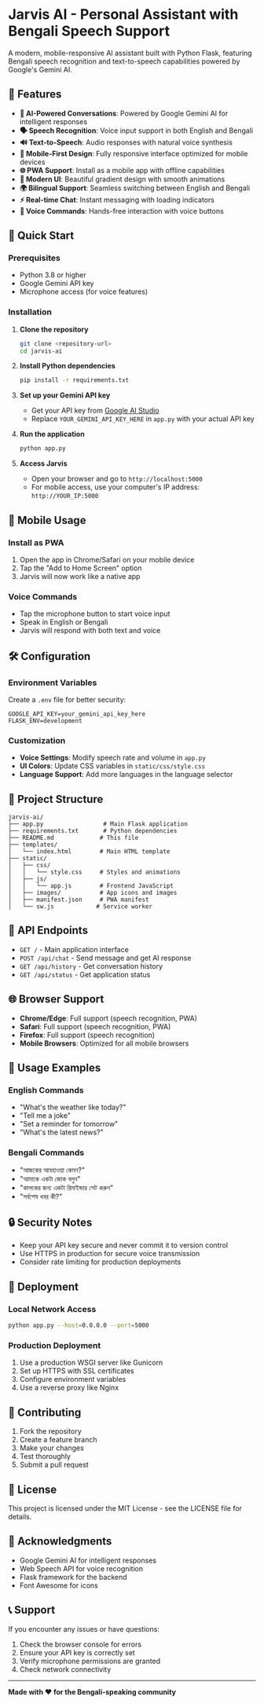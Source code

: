 # Jarvis AI - Personal Assistant with Bengali Speech Support

A modern, mobile-responsive AI assistant built with Python Flask, featuring Bengali speech recognition and text-to-speech capabilities powered by Google's Gemini AI.

## 🌟 Features

- **🤖 AI-Powered Conversations**: Powered by Google Gemini AI for intelligent responses
- **🗣️ Speech Recognition**: Voice input support in both English and Bengali
- **🔊 Text-to-Speech**: Audio responses with natural voice synthesis
- **📱 Mobile-First Design**: Fully responsive interface optimized for mobile devices
- **🌐 PWA Support**: Install as a mobile app with offline capabilities
- **🎨 Modern UI**: Beautiful gradient design with smooth animations
- **🌍 Bilingual Support**: Seamless switching between English and Bengali
- **⚡ Real-time Chat**: Instant messaging with loading indicators
- **🎯 Voice Commands**: Hands-free interaction with voice buttons

## 🚀 Quick Start

### Prerequisites

- Python 3.8 or higher
- Google Gemini API key
- Microphone access (for voice features)

### Installation

1. **Clone the repository**
   ```bash
   git clone <repository-url>
   cd jarvis-ai
   ```

2. **Install Python dependencies**
   ```bash
   pip install -r requirements.txt
   ```

3. **Set up your Gemini API key**
   - Get your API key from [Google AI Studio](https://makersuite.google.com/app/apikey)
   - Replace `YOUR_GEMINI_API_KEY_HERE` in `app.py` with your actual API key

4. **Run the application**
   ```bash
   python app.py
   ```

5. **Access Jarvis**
   - Open your browser and go to `http://localhost:5000`
   - For mobile access, use your computer's IP address: `http://YOUR_IP:5000`

## 📱 Mobile Usage

### Install as PWA
1. Open the app in Chrome/Safari on your mobile device
2. Tap the "Add to Home Screen" option
3. Jarvis will now work like a native app

### Voice Commands
- Tap the microphone button to start voice input
- Speak in English or Bengali
- Jarvis will respond with both text and voice

## 🛠️ Configuration

### Environment Variables
Create a `.env` file for better security:
```env
GOOGLE_API_KEY=your_gemini_api_key_here
FLASK_ENV=development
```

### Customization
- **Voice Settings**: Modify speech rate and volume in `app.py`
- **UI Colors**: Update CSS variables in `static/css/style.css`
- **Language Support**: Add more languages in the language selector

## 📁 Project Structure

```
jarvis-ai/
├── app.py                 # Main Flask application
├── requirements.txt       # Python dependencies
├── README.md             # This file
├── templates/
│   └── index.html        # Main HTML template
├── static/
│   ├── css/
│   │   └── style.css     # Styles and animations
│   ├── js/
│   │   └── app.js        # Frontend JavaScript
│   ├── images/           # App icons and images
│   ├── manifest.json     # PWA manifest
│   └── sw.js            # Service worker
```

## 🔧 API Endpoints

- `GET /` - Main application interface
- `POST /api/chat` - Send message and get AI response
- `GET /api/history` - Get conversation history
- `GET /api/status` - Get application status

## 🌐 Browser Support

- **Chrome/Edge**: Full support (speech recognition, PWA)
- **Safari**: Full support (speech recognition, PWA)
- **Firefox**: Full support (speech recognition)
- **Mobile Browsers**: Optimized for all mobile browsers

## 🎯 Usage Examples

### English Commands
- "What's the weather like today?"
- "Tell me a joke"
- "Set a reminder for tomorrow"
- "What's the latest news?"

### Bengali Commands
- "আজকের আবহাওয়া কেমন?"
- "আমাকে একটা জোক বলুন"
- "কালকের জন্য একটা রিমাইন্ডার সেট করুন"
- "সর্বশেষ খবর কী?"

## 🔒 Security Notes

- Keep your API key secure and never commit it to version control
- Use HTTPS in production for secure voice transmission
- Consider rate limiting for production deployments

## 🚀 Deployment

### Local Network Access
```bash
python app.py --host=0.0.0.0 --port=5000
```

### Production Deployment
1. Use a production WSGI server like Gunicorn
2. Set up HTTPS with SSL certificates
3. Configure environment variables
4. Use a reverse proxy like Nginx

## 🤝 Contributing

1. Fork the repository
2. Create a feature branch
3. Make your changes
4. Test thoroughly
5. Submit a pull request

## 📄 License

This project is licensed under the MIT License - see the LICENSE file for details.

## 🙏 Acknowledgments

- Google Gemini AI for intelligent responses
- Web Speech API for voice recognition
- Flask framework for the backend
- Font Awesome for icons

## 📞 Support

If you encounter any issues or have questions:
1. Check the browser console for errors
2. Ensure your API key is correctly set
3. Verify microphone permissions are granted
4. Check network connectivity

---

**Made with ❤️ for the Bengali-speaking community**